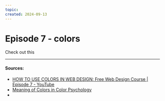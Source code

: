 ```yaml
---
topic: 
created: 2024-09-13
---
```


# Episode 7 - colors

Check out this






___
#### Sources:
- [HOW TO USE COLORS IN WEB DESIGN: Free Web Design Course | Episode 7 - YouTube](https://www.youtube.com/watch?v=UuPt4RpV4Xc&list=PLXC_gcsKLD6n7p6tHPBxsKjN5hA_quaPI&index=9)
- [Meaning of Colors in Color Psychology](https://www.empower-yourself-with-color-psychology.com/meaning-of-colors.html)
- 